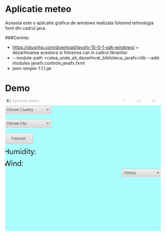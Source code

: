 # Aplicatie meteo

Aceasta este o aplicatie grafica de windows realizata folosind tehnologia fxml din cadrul java.

###Cerinte:
- https://gluonhq.com/download/javafx-15-0-1-sdk-windows/  + dezarhivarea acestora si folosirea caii in cadrul librariilor
- --module-path <calea_unde_ati_dezarhivat_biblioteca_javafx>\lib --add-modules javafx.controls,javafx.fxml
- json-simple-1.1.1.jar 


# Demo
![](proiect.gif)

